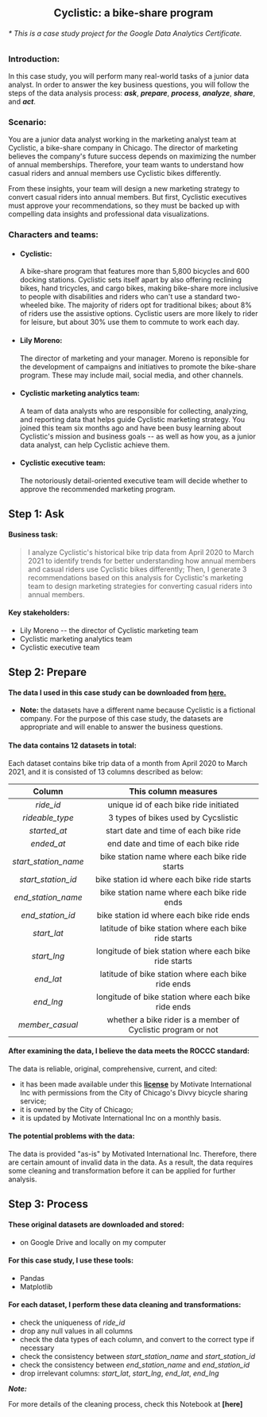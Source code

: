 <h2 align='center'> Cyclistic: a bike-share program </h2>
<h6 aligh='left'> * This is a case study project for the Google Data Analytics Certificate. </h6>

### Introduction:

In this case study, you will perform many real-world tasks of a junior data analyst. In order to answer the key business questions, you will follow the steps of the data analysis process: ***ask***, ***prepare***, ***process***, ***analyze***, ***share***, and ***act***.

### Scenario:
    
You are a junior data analyst working in the marketing analyst team at Cyclistic, a bike-share company in Chicago. The director of marketing believes the company's future success depends on maximizing the number of annual memberships. Therefore, your team wants to understand how casual riders and annual members use Cyclistic bikes differently. 

From these insights, your team will design a new marketing strategy to convert casual riders into annual members. But first, Cyclistic executives must approve your recommendations, so they must be backed up with compelling data insights and professional data visualizations.

### Characters and teams:

- #### Cyclistic:
    A bike-share program that features more than 5,800 bicycles and 600 docking stations. Cyclistic sets itself apart by also offering reclining bikes, hand tricycles, and cargo bikes, making bike-share more inclusive to people  with disabilities and riders who can't use a standard two-wheeled bike. The majority of riders opt for traditional bikes; about 8% of riders use the assistive options. Cyclistic users are more likely to rider for leisure, but about 30% use them to commute to work each day.

- #### Lily Moreno:
    The director of marketing and your manager. Moreno is reponsible for the development of campaigns and initiatives to promote the bike-share program. These may include mail, social media, and other channels.

- #### Cyclistic marketing analytics team:
    A team of data analysts who are responsible for collecting, analyzing, and reporting data that helps guide Cyclistic marketing strategy. You joined this team six months ago and have been busy learning about Cyclistic's mission and business goals -- as well as how you, as a junior data analyst, can help Cyclistic achieve them.

- #### Cyclistic executive team:
    The notoriously detail-oriented executive team will decide whether to approve the recommended marketing program.

## Step 1: Ask

#### Business task:

> I analyze Cyclistic's historical bike trip data from April 2020 to March 2021 to identify trends for better understanding how annual members and casual riders use Cyclistic bikes differently; Then, I generate 3 recommendations based on this analysis for Cyclistic's marketing team to design marketing strategies for converting casual riders into annual members.

#### Key stakeholders:

- Lily Moreno -- the director of Cyclistic marketing team
- Cyclistic marketing analytics team
- Cyclistic executive team

## Step 2: Prepare

#### The data I used in this case study can be downloaded from __[here.](https://divvy-tripdata.s3.amazonaws.com/index.html)__

- **Note:** the datasets have a different name because Cyclistic is a fictional company. For the purpose of this case study, the datasets are appropriate and will enable to answer the business questions. 

#### The data contains 12 datasets in total:

Each dataset contains bike trip data of a month from April 2020 to March 2021, and it is consisted of 13 columns described as below:

|Column|This column measures|
| :---: | :---: |
| *ride_id* | unique id of each bike ride initiated |
| *rideable_type* | 3 types of bikes used by Cycslistic |
| *started_at* | start date and time of each bike ride |
| *ended_at* | end date and time of each bike ride |
| *start_station_name* | bike station name where each bike ride starts |
| *start_station_id* | bike station id where each bike ride starts |
| *end_station_name* | bike station name where each bike ride ends |
| *end_station_id* | bike station id where each bike ride ends |
| *start_lat* | latitude of bike station where each bike ride starts |
| *start_lng* | longitude of biek station where each bike ride starts |
| *end_lat* | latitude of bike station where each bike ride ends |
| *end_lng* | longitude of bike station where each bike ride ends |
| *member_casual* | whether a bike rider is a member of Cyclistic program or not |

#### After examining the data, I believe the data meets the ROCCC standard:
The data is reliable, original, comprehensive, current, and cited:
- it has been made available under this __[license](https://www.divvybikes.com/data-license-agreement)__ by Motivate International Inc with permissions from the City of Chicago's Divvy bicycle sharing service; 
- it is owned by the City of Chicago; 
- it is updated by Motivate International Inc on a monthly basis.

#### The potential problems with the data:
The data is provided "as-is" by Motivated International Inc. Therefore, there are certain amount of invalid data in the data. As a result, the data requires some cleaning and transformation before it can be applied for further analysis.

## Step 3: Process

#### These original datasets are downloaded and stored:
- on Google Drive and locally on my computer

#### For this case study, I use these tools:
- Pandas
- Matplotlib

#### For each dataset, I perform these data cleaning and transformations:
- check the uniqueness of *ride_id*
- drop any null values in all columns
- check the data types of each column, and convert to the correct type if necessary
- check the consistency between *start_station_name* and *start_station_id*
- check the consistency between *end_station_name* and *end_station_id*
- drop irrelevant columns: *start_lat*, *start_lng*, *end_lat*, *end_lng*

***Note:***

For more details of the cleaning process, check this Notebook at __[here]__

